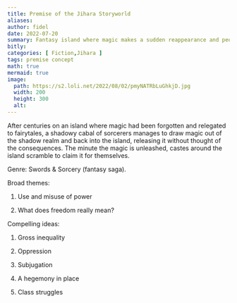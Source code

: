 ```yaml
---
title: Premise of the Jihara Storyworld
aliases:
author: fidel
date: 2022-07-20
summary: Fantasy island where magic makes a sudden reappearance and people scramble to understand why.
bitly: 
categories: [ Fiction,Jihara ]
tags: premise concept 
math: true
mermaid: true
image:
  path: https://s2.loli.net/2022/08/02/pmyNATRbLuGhkjD.jpg
  width: 200
  height: 300
  alt:
---
```


After centuries on an island where magic had been forgotten and relegated to fairytales, a shadowy cabal of sorcerers manages to draw magic out of the shadow realm and back into the island, releasing it without thought of the consequences. The minute the magic is unleashed, castes around the island scramble to claim it for themselves.

Genre: Swords & Sorcery (fantasy saga).

Broad themes:

1. Use and misuse of power

2. What does freedom really mean?

Compelling ideas:

1. Gross inequality

2. Oppression

3. Subjugation

4. A hegemony in place

5. Class struggles